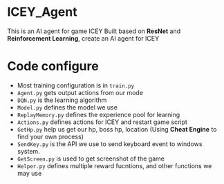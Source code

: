 # ICEY_Agent
This is an AI agent for game ICEY
Built based on **ResNet** and **Reinforcement Learning**, create an AI agent for ICEY

# Code configure
- Most training configuration is in `train.py`
- `Agent.py` gets output actions from our mode
- `DQN.py` is the learning algorithm
- `Model.py` defines the model we use
- `ReplayMemory.py` defines the experience pool for learning
- `Actions.py` defines actions for ICEY and restart game script
- `GetHp.py` help us get our hp, boss hp, location (Using **Cheat Engine** to find your own process)
- `SendKey.py` is the API we use to send keyboard event to windows system.
- `GetScreen.py` is used to get screenshot of the game
- `Helper.py` defines multiple reward fucntions, and other functions we may use
